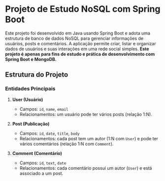 # Projeto de Estudo NoSQL com Spring Boot

Este projeto foi desenvolvido em Java usando Spring Boot e adota uma estrutura de banco de dados NoSQL para gerenciar informações de usuários, posts e comentários. A aplicação permite criar, listar e organizar dados de usuários e suas interações em uma rede social simples. **Este projeto é apenas para fins de estudo e prática de desenvolvimento com Spring Boot e MongoDB.**

## Estrutura do Projeto

### Entidades Principais

1. **User (Usuário)**
   - Campos: `id`, `name`, `email`
   - Relacionamentos: um usuário pode ter vários posts (relação 1:N).

2. **Post (Publicação)**
   - Campos: `id`, `date`, `title`, `body`
   - Relacionamentos: cada post tem um autor (1:N com `User`) e pode ter vários comentários (relação 1:N com `Comment`).

3. **Comment (Comentário)**
   - Campos: `id`, `text`, `date`
   - Relacionamentos: cada comentário possui um autor (`User`) e está associado a um post.
